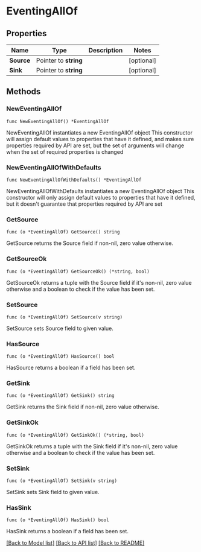 # EventingAllOf

## Properties

Name | Type | Description | Notes
------------ | ------------- | ------------- | -------------
**Source** | Pointer to **string** |  | [optional] 
**Sink** | Pointer to **string** |  | [optional] 

## Methods

### NewEventingAllOf

`func NewEventingAllOf() *EventingAllOf`

NewEventingAllOf instantiates a new EventingAllOf object
This constructor will assign default values to properties that have it defined,
and makes sure properties required by API are set, but the set of arguments
will change when the set of required properties is changed

### NewEventingAllOfWithDefaults

`func NewEventingAllOfWithDefaults() *EventingAllOf`

NewEventingAllOfWithDefaults instantiates a new EventingAllOf object
This constructor will only assign default values to properties that have it defined,
but it doesn't guarantee that properties required by API are set

### GetSource

`func (o *EventingAllOf) GetSource() string`

GetSource returns the Source field if non-nil, zero value otherwise.

### GetSourceOk

`func (o *EventingAllOf) GetSourceOk() (*string, bool)`

GetSourceOk returns a tuple with the Source field if it's non-nil, zero value otherwise
and a boolean to check if the value has been set.

### SetSource

`func (o *EventingAllOf) SetSource(v string)`

SetSource sets Source field to given value.

### HasSource

`func (o *EventingAllOf) HasSource() bool`

HasSource returns a boolean if a field has been set.

### GetSink

`func (o *EventingAllOf) GetSink() string`

GetSink returns the Sink field if non-nil, zero value otherwise.

### GetSinkOk

`func (o *EventingAllOf) GetSinkOk() (*string, bool)`

GetSinkOk returns a tuple with the Sink field if it's non-nil, zero value otherwise
and a boolean to check if the value has been set.

### SetSink

`func (o *EventingAllOf) SetSink(v string)`

SetSink sets Sink field to given value.

### HasSink

`func (o *EventingAllOf) HasSink() bool`

HasSink returns a boolean if a field has been set.


[[Back to Model list]](../README.md#documentation-for-models) [[Back to API list]](../README.md#documentation-for-api-endpoints) [[Back to README]](../README.md)


